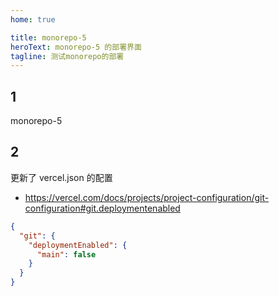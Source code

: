 ```yaml
---
home: true

title: monorepo-5
heroText: monorepo-5 的部署界面
tagline: 测试monorepo的部署
---
```


## 1

monorepo-5

## 2

更新了 vercel.json 的配置

- https://vercel.com/docs/projects/project-configuration/git-configuration#git.deploymentenabled

```json
{
  "git": {
    "deploymentEnabled": {
      "main": false
    }
  }
}
```

